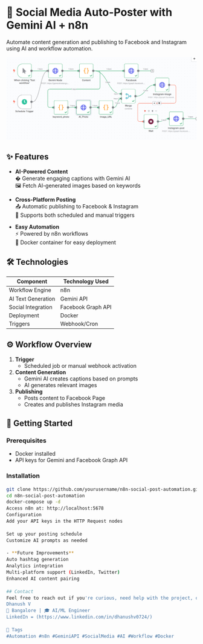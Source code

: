 # 🚀 Social Media Auto-Poster with Gemini AI + n8n

Automate content generation and publishing to Facebook and Instagram using AI and workflow automation.

![Workflow Diagram](https://github.com/Dhanush0724/n8n-workflow-automation/blob/master/Screenshot%202025-05-10%20125428.png)

## ✨ Features

- **AI-Powered Content**  
  � Generate engaging captions with Gemini AI  
  🖼️ Fetch AI-generated images based on keywords

- **Cross-Platform Posting**  
  📤 Automatic publishing to Facebook & Instagram  
  🔄 Supports both scheduled and manual triggers

- **Easy Automation**  
  ⚡ Powered by n8n workflows  
  🐳 Docker container for easy deployment

## 🛠️ Technologies

| Component          | Technology Used         |
|--------------------|-------------------------|
| Workflow Engine    | n8n                     |
| AI Text Generation | Gemini API              |
| Social Integration | Facebook Graph API      |
| Deployment         | Docker                  |
| Triggers           | Webhook/Cron            |

## ⚙️ Workflow Overview

1. **Trigger**  
   - Scheduled job or manual webhook activation
2. **Content Generation**  
   - Gemini AI creates captions based on prompts  
   - AI generates relevant images
3. **Publishing**  
   - Posts content to Facebook Page  
   - Creates and publishes Instagram media

## 🚀 Getting Started

### Prerequisites
- Docker installed
- API keys for Gemini and Facebook Graph API

### Installation
```bash
git clone https://github.com/yourusername/n8n-social-post-automation.git
cd n8n-social-post-automation
docker-compose up -d
Access n8n at: http://localhost:5678
Configuration
Add your API keys in the HTTP Request nodes

Set up your posting schedule
Customize AI prompts as needed

- **Future Improvements**
Auto hashtag generation
Analytics integration
Multi-platform support (LinkedIn, Twitter)
Enhanced AI content pairing

## Contact
Feel free to reach out if you're curious, need help with the project, or want to collaborate:
Dhanush V
📍 Bangalore | 🎓 AI/ML Engineer
LinkedIn = (https://www.linkedin.com/in/dhanushv0724/) 

🔖 Tags
#Automation #n8n #GeminiAPI #SocialMedia #AI #Workflow #Docker

